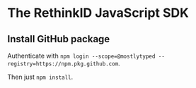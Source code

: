 # The RethinkID JavaScript SDK

## Install GitHub package

Authenticate with `npm login --scope=@mostlytyped --registry=https://npm.pkg.github.com`.

Then just `npm install`.
